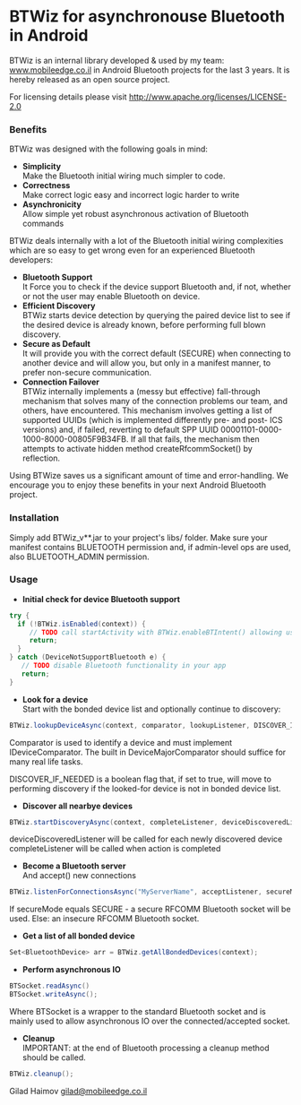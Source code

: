 <!---
/*
 *
 *
 *
 *
 * BTWiz for asynchronouse Bluetooth in Android
 * http://www.mobileEdge.co.il
 *
 *
 *
 *
 *
 * Copyright 2014 Gilad Haimov and the Mobile Edge team
 *
 * Gilad Haimov licenses this file to you under the Apache License,
 * version 2.0 (the "License"); you may not use this file except in compliance
 * with the License. You may obtain a copy of the License at:
 *
 *   http://www.apache.org/licenses/LICENSE-2.0
 *
 * Unless required by applicable law or agreed to in writing, software
 * distributed under the License is distributed on an "AS IS" BASIS, WITHOUT
 * WARRANTIES OR CONDITIONS OF ANY KIND, either express or implied. See the
 * License for the specific language governing permissions and limitations
 * under the License.
 */
-->
<!--- <p align="center"><img src="http://o-n2.com/scaloid_logo.png"></p> -->

# BTWiz for asynchronouse Bluetooth in Android

BTWiz is an internal library developed & used by my team: www.mobileedge.co.il in Android Bluetooth projects for the last 3 years.
It is hereby released as an open source project.

For licensing details please visit http://www.apache.org/licenses/LICENSE-2.0


### Benefits
BTWiz was designed with the following goals in mind:
 * **Simplicity**<br/>
   Make the Bluetooth initial wiring much simpler to code.
 * **Correctness**<br/>
   Make correct logic easy and incorrect logic harder to write
 * **Asynchronicity**<br/>
   Allow simple yet robust asynchronous activation of Bluetooth commands

BTWiz deals internally with a lot of the Bluetooth initial wiring complexities which are so easy to get wrong even for an experienced Bluetooth developers:

 * **Bluetooth Support**<br/>
   It Force you to check if the device support Bluetooth and, if not, whether or not the user may enable Bluetooth on device.
 * **Efficient Discovery**<br/>
   BTWiz starts device detection by querying the paired device list to see if the desired device is already known, before performing full blown discovery.
 * **Secure as Default**<br/>
   It will provide you with the correct default (SECURE) when connecting to another device and will allow you, but only in a manifest manner, to prefer non-secure communication.
 * **Connection Failover**<br/>
   BTWiz internally implements a (messy but effective) fall-through mechanism that solves many of the connection problems our team, and others, have encountered. This mechanism involves getting a list of supported UUIDs (which is implemented differently pre- and post- ICS versions) and, if failed, reverting to default SPP UUID 00001101-0000-1000-8000-00805F9B34FB. If all that fails, the mechanism then attempts to activate hidden method createRfcommSocket() by reflection.


Using BTWize saves us a significant amount of time and error-handling. We encourage you to enjoy these benefits in your next Android Bluetooth project.


### Installation
Simply add BTWiz_v**.jar to your project's libs/ folder. Make sure your manifest contains BLUETOOTH permission and, if admin-level ops are used, also BLUETOOTH_ADMIN permission.

### Usage
 * **Initial check for device Bluetooth support**<br/>
```scala
try {
  if (!BTWiz.isEnabled(context)) {
     // TODO call startActivity with BTWiz.enableBTIntent() allowing user to enable BT
     return;
  }
} catch (DeviceNotSupportBluetooth e) {
   // TODO disable Bluetooth functionality in your app
   return;
}
```

 * **Look for a device**<br/>
  Start with the bonded device list and optionally continue to discovery:
```scala
BTWiz.lookupDeviceAsync(context, comparator, lookupListener, DISCOVER_IF_NEEDED);
```

Comparator is used to identify a device and must implement IDeviceComparator.
The built in DeviceMajorComparator should suffice for many real life tasks.

DISCOVER_IF_NEEDED is a boolean flag that, if set to true, will move to performing discovery if the looked-for device is not in bonded device list.

 * **Discover all nearbye devices**<br/>
```scala
BTWiz.startDiscoveryAsync(context, completeListener, deviceDiscoveredListener);
```
deviceDiscoveredListener will be called for each newly discovered device
completeListener will be called when action is completed

 * **Become a Bluetooth server**<br/>
 And accept() new connections
```scala
BTWiz.listenForConnectionsAsync("MyServerName", acceptListener, secureMode);
```
If secureMode equals SECURE - a secure RFCOMM Bluetooth socket will be used.
Else: an insecure RFCOMM Bluetooth socket.


 * **Get a list of all bonded device**<br/>
```scala
Set<BluetoothDevice> arr = BTWiz.getAllBondedDevices(context);
```

 * **Perform asynchronous IO**<br/>
```scala
BTSocket.readAsync()
BTSocket.writeAsync();
```
Where BTSocket is a wrapper to the standard Bluetooth socket and is mainly used to allow asynchronous IO over the connected/accepted socket.

 * **Cleanup**<br/>
IMPORTANT: at the end of Bluetooth processing a cleanup method should be called.
```scala
BTWiz.cleanup();
```


Gilad Haimov
gilad@mobileedge.co.il
  